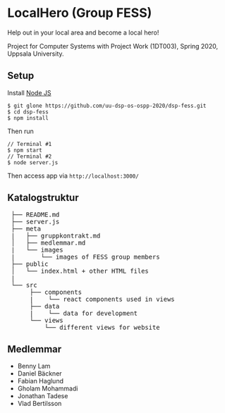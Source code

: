 # LocalHero (Group FESS)

Help out in your local area and become a local hero!

Project for Computer Systems with Project Work (1DT003),
Spring 2020, Uppsala University.

## Setup

Install [Node JS](https://nodejs.org)

```
$ git glone https://github.com/uu-dsp-os-ospp-2020/dsp-fess.git
$ cd dsp-fess
$ npm install
```

Then run

```
// Terminal #1
$ npm start
// Terminal #2
$ node server.js
```

Then access app via `http://localhost:3000/`


## Katalogstruktur
<pre>
 ├── README.md
 ├── server.js
 ├── meta
 |   ├── gruppkontrakt.md
 │   ├── medlemmar.md
 |   └── images
 |       └── images of FESS group members
 ├── public
 │   └── index.html + other HTML files
 |
 └── src
      ├── components
      |    └── react components used in views
      ├── data
      |    └── data for development
      └── views
          └── different views for website
</pre>

## Medlemmar
- Benny Lam
- Daniel Bäckner
- Fabian Haglund
- Gholam Mohammadi
- Jonathan Tadese
- Vlad Bertilsson
